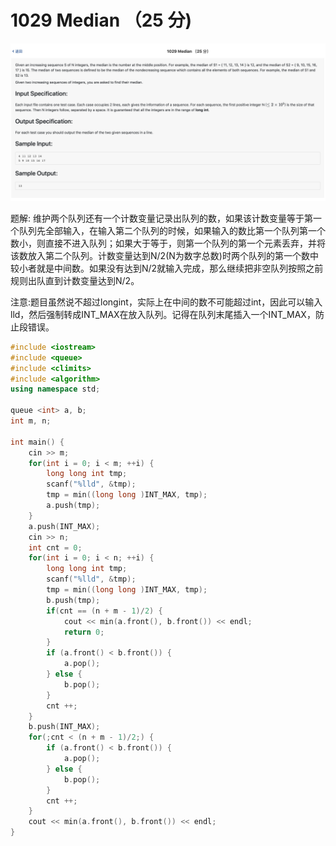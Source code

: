 # 1029 Median （25 分)

![](1029.png)


题解: 维护两个队列还有一个计数变量记录出队列的数，如果该计数变量等于第一个队列先全部输入，在输入第二个队列的时候，如果输入的数比第一个队列第一个数小，则直接不进入队列；如果大于等于，则第一个队列的第一个元素丢弃，并将该数放入第二个队列。计数变量达到N/2(N为数字总数)时两个队列的第一个数中较小者就是中间数。如果没有达到N/2就输入完成，那么继续把非空队列按照之前规则出队直到计数变量达到N/2。

注意:题目虽然说不超过longint，实际上在中间的数不可能超过int，因此可以输入lld，然后强制转成INT_MAX在放入队列。记得在队列末尾插入一个INT_MAX，防止段错误。

```c++
#include <iostream>
#include <queue>
#include <climits>
#include <algorithm>
using namespace std;

queue <int> a, b;
int m, n;

int main() {
    cin >> m;
    for(int i = 0; i < m; ++i) {
        long long int tmp;
        scanf("%lld", &tmp);
        tmp = min((long long )INT_MAX, tmp);
        a.push(tmp);
    }
    a.push(INT_MAX);
    cin >> n;
    int cnt = 0;
    for(int i = 0; i < n; ++i) {
        long long int tmp;
        scanf("%lld", &tmp);
        tmp = min((long long )INT_MAX, tmp);
        b.push(tmp);
        if(cnt == (n + m - 1)/2) {
            cout << min(a.front(), b.front()) << endl;
            return 0;
        }
        if (a.front() < b.front()) {
            a.pop();
        } else {
            b.pop();
        }
        cnt ++;
    }
    b.push(INT_MAX);
    for(;cnt < (n + m - 1)/2;) {
        if (a.front() < b.front()) {
            a.pop();
        } else {
            b.pop();
        }
        cnt ++;
    }
    cout << min(a.front(), b.front()) << endl;
}
```
